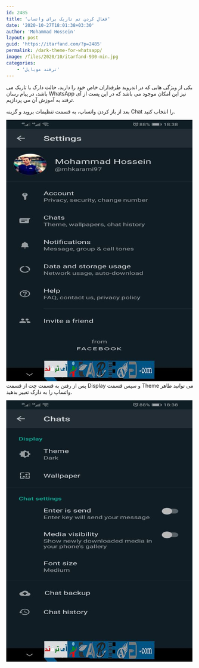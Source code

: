 ```yaml
---
id: 2485
title: 'فعال کردن تم تاریک برای واتساپ'
date: '2020-10-27T18:01:38+03:30'
author: 'Mohammad Hossein'
layout: post
guid: 'https://itarfand.com/?p=2485'
permalink: /dark-theme-for-whatsapp/
image: /files/2020/10/itarfand-930-min.jpg
categories:
    - 'ترفند موبایل'
---
```


یکی از ویژگی هایی که در اندروید طرفداران خاص خود را دارید، حالت دارک یا تاریک می باشد، در پیام رسان WhatsApp نیز این امکان موجود می باشد که در این پست از آی ترفند به آموزش آن می پردازیم.

بعد از باز کردن واتساپ، به قسمت تنظیمات بروید و گزینه Chat را انتخاب کنید.

![mhkarami97](/files/2020/10/itarfand-928-min.jpg)
پس از رفتن به قسمت چت از قسمت Display و سپس قسمت Theme می توانید ظاهر واتساپ را به دارک تغییر بدهید.

![mhkarami97](/files/2020/10/itarfand-929-min.jpg)
